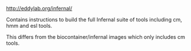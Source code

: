 http://eddylab.org/infernal/

Contains instructions to build the full Infernal suite of tools including cm, hmm and esl tools.

This differs from the biocontainer/infernal images which only includes cm tools.
